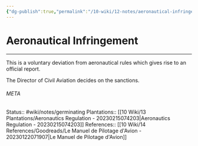 ```yaml
---
{"dg-publish":true,"permalink":"/10-wiki/12-notes/aeronautical-infringement-20230123105215/"}
---
```


# Aeronautical Infringement
---
This is a voluntary deviation from aeronautical rules which gives rise to an official report.

The Director of Civil Aviation decides on the sanctions.



###### META
Status:: #wiki/notes/germinating 
Plantations:: [[10 Wiki/13 Plantations/Aeronautics Regulation - 20230215074203\|Aeronautics Regulation - 20230215074203]]
References:: [[10 Wiki/14 References/Goodreads/Le Manuel de Pilotage d'Avion - 20230122071907\|Le Manuel de Pilotage d'Avion]]
